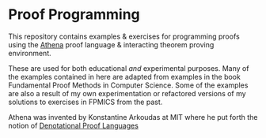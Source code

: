 # Proof Programming

This repository contains examples & exercises for programming proofs using the [Athena](http://proofcentral.org/athena/) proof language & interacting theorem proving environment.

These are used for both educational *and* experimental purposes. Many of the examples contained in here are adapted from examples in the book Fundamental Proof Methods in Computer Science. Some of the examples are also a result of my own experimentation or refactored versions of my solutions to exercises in FPMICS from the past.

Athena was invented by Konstantine Arkoudas at MIT where he put forth the notion of [Denotational Proof Languages](https://dspace.mit.edu/handle/1721.1/81531)